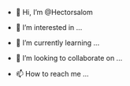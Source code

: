 - 👋 Hi, I’m @Hectorsalom
- 👀 I’m interested in ...
- 🌱 I’m currently learning ...

- 💞️ I’m looking to collaborate on ...
- 📫 How to reach me ...

<!---
Hectorsalom/Hectorsalom is a ✨ special ✨ repository because its `README.md` (this file) appears on your GitHub profile.
You can click the Preview link to take a look at your changes.
--->
